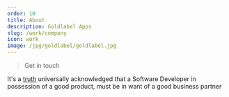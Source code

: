 ```yaml
---
order: 10
title: About
description: Goldlabel Apps
slug: /work/company
icon: work
image: /jpg/goldlabel/goldlabel.jpg
---
```


> Get in touch

It's a [truth](https://www.goodreads.com/quotes/5882-it-is-a-truth-universally-acknowledged-that-a-single-man) universally acknowledged that a Software Developer in possession of a good product, must be in want of a good business partner

